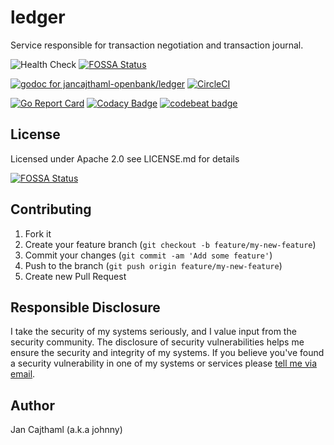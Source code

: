 # ledger

Service responsible for transaction negotiation and transaction journal.

![Health Check](https://github.com/jancajthaml-openbank/ledger/workflows/Health%20Check/badge.svg)
[![FOSSA Status](https://app.fossa.com/api/projects/git%2Bgithub.com%2Fjancajthaml-openbank%2Fledger.svg?type=shield)](https://app.fossa.com/projects/git%2Bgithub.com%2Fjancajthaml-openbank%2Fledger?ref=badge_shield)

[![godoc for jancajthaml-openbank/ledger](https://godoc.org/github.com/nathany/looper?status.svg)](https://godoc.org/github.com/jancajthaml-openbank/ledger) [![CircleCI](https://circleci.com/gh/jancajthaml-openbank/ledger/tree/master.svg?style=shield)](https://circleci.com/gh/jancajthaml-openbank/ledger/tree/master)

[![Go Report Card](https://goreportcard.com/badge/github.com/jancajthaml-openbank/ledger)](https://goreportcard.com/report/github.com/jancajthaml-openbank/ledger) [![Codacy Badge](https://api.codacy.com/project/badge/Grade/a7937e961c7d453288ef469a1ecdac7a)](https://www.codacy.com/app/jancajthaml-openbank/ledger?utm_source=github.com&amp;utm_medium=referral&amp;utm_content=jancajthaml-openbank/ledger&amp;utm_campaign=Badge_Grade) [![codebeat badge](https://codebeat.co/badges/01fcc4c7-cb8a-4964-94e9-03b4b65500dc)](https://codebeat.co/projects/github-com-jancajthaml-openbank-ledger-master)

## License

Licensed under Apache 2.0 see LICENSE.md for details


[![FOSSA Status](https://app.fossa.com/api/projects/git%2Bgithub.com%2Fjancajthaml-openbank%2Fledger.svg?type=large)](https://app.fossa.com/projects/git%2Bgithub.com%2Fjancajthaml-openbank%2Fledger?ref=badge_large)

## Contributing

1. Fork it
2. Create your feature branch (`git checkout -b feature/my-new-feature`)
3. Commit your changes (`git commit -am 'Add some feature'`)
4. Push to the branch (`git push origin feature/my-new-feature`)
5. Create new Pull Request

## Responsible Disclosure

I take the security of my systems seriously, and I value input from the security community. The disclosure of security vulnerabilities helps me ensure the security and integrity of my systems. If you believe you've found a security vulnerability in one of my systems or services please [tell me via email](mailto:jan.cajthaml@gmail.com).

## Author

Jan Cajthaml (a.k.a johnny)